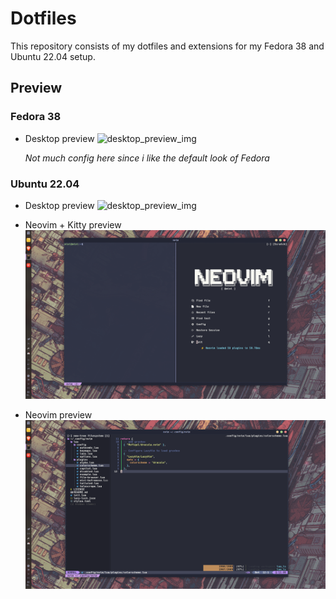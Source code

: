 # Dotfiles

This repository consists of my dotfiles and extensions for my Fedora 38 and Ubuntu 22.04 setup.

## Preview

### Fedora 38

- Desktop preview
  ![desktop_preview_img](./assets/fedora_preview_desktop.png)

  _Not much config here since i like the default look of Fedora_

### Ubuntu 22.04

- Desktop preview
  ![desktop_preview_img](./assets/ubuntu_preview_desktop.png)

- Neovim + Kitty preview
  ![neovim_x_kitty](./assets/ubuntu_kitty_neovim.png)

- Neovim preview
  ![preview_img](./assets/ubuntu_neovim.png)
